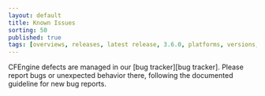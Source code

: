 ```yaml
---
layout: default
title: Known Issues
sorting: 50
published: true
tags: [overviews, releases, latest release, 3.6.0, platforms, versions, known issues]
---
```


CFEngine defects are managed in our [bug tracker][bug tracker]. Please report
bugs or unexpected behavior there, following the documented guideline for new
bug reports.

<!--- TODO: comment in when there's something to see here.

The items below highlight issues that require additional awareness when starting
with CFEngine or when upgrading from a previous version.

-->
